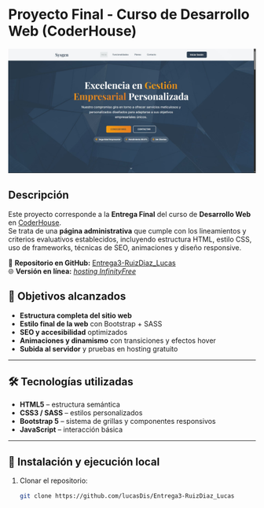 # Proyecto Final - Curso de Desarrollo Web (CoderHouse)  

![Vista previa del proyecto](./preview.jpg)  

## Descripción  
Este proyecto corresponde a la **Entrega Final** del curso de **Desarrollo Web** en [CoderHouse](https://www.coderhouse.com/).  
Se trata de una **página administrativa** que cumple con los lineamientos y criterios evaluativos establecidos, incluyendo estructura HTML, estilo CSS, uso de frameworks, técnicas de SEO, animaciones y diseño responsive.  

📂 **Repositorio en GitHub:** [Entrega3-RuizDiaz_Lucas](https://github.com/lucasDis/Entrega3-RuizDiaz_Lucas)  
🌐 **Versión en línea:** *[hosting InfinityFree](https://sysgenargentina.ct.ws/)*

## 🎯 Objetivos alcanzados  

- **Estructura completa del sitio web**  
- **Estilo final de la web** con Bootstrap + SASS  
- **SEO y accesibilidad** optimizados  
- **Animaciones y dinamismo** con transiciones y efectos hover  
- **Subida al servidor** y pruebas en hosting gratuito  

---

## 🛠 Tecnologías utilizadas  

- **HTML5** – estructura semántica  
- **CSS3 / SASS** – estilos personalizados  
- **Bootstrap 5** – sistema de grillas y componentes responsivos  
- **JavaScript** – interacción básica  

---

## 🚀 Instalación y ejecución local  

1. Clonar el repositorio:  
   ```bash
   git clone https://github.com/lucasDis/Entrega3-RuizDiaz_Lucas
